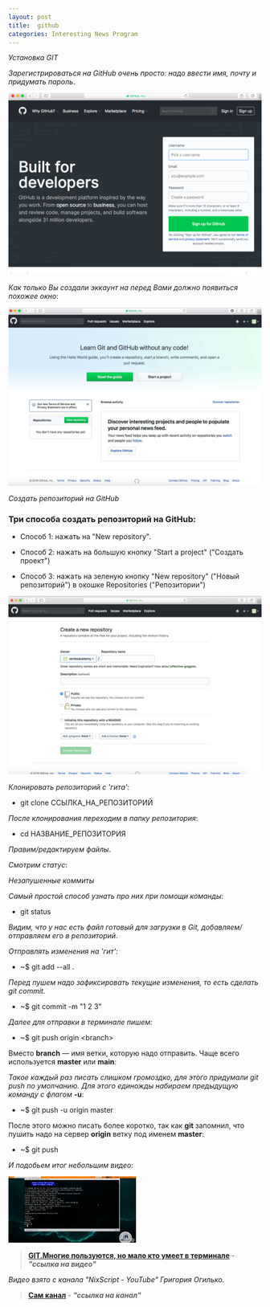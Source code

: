 ```yaml
---
layout: post
title:  github
categories: Interesting News Program
---
```

*Установка GIT*

*Зарегистрироваться на GitHub очень просто: надо ввести имя, почту и придумать пароль*.

![](/image/my_image/reg_git.png)

*Как только Вы создали эккаунт на перед Вами должно появиться похожее окно*:

![](/image/my_image/learn.jpg)

*Создать репозиторий на GitHub*

### Три способа создать репозиторий на GitHub:

- Cпособ 1:  нажать на "New repository".

- Способ 2: нажать на большую кнопку "Start a project" ("Создать проект")

- Способ 3: нажать на зеленую кнопку "New repository" ("Новый репозиторий") в окошке Repositories ("Репозитории")

![](/image/my_image/git.png)

*Клонировать репозиторий с 'гита'*:

- git clone ССЫЛКА_НА_РЕПОЗИТОРИЙ

*После клонирования переходим в папку репозитория*:

- cd НАЗВАНИЕ_РЕПОЗИТОРИЯ

*Правим/редактируем файлы*.

*Смотрим статус*:

*Незапушенные коммиты*

*Самый простой способ узнать про них при помощи команды*:  

- git status

*Видим, что у нас есть файл готовый для загрузки в Git, добавляем/отправляем его в репозиторий*.

*Отправлять изменения на 'гит'*:

- ~$ git add --all .

*Перед пушем надо зафиксировать текущие изменения, то есть сделать git commit.*

- ~$ git commit -m "1 2 3"

*Далее для отправки в терминале пишем:*

- ~$ git push origin \<branch\> 

Вместо **branch** — имя ветки, которую надо отправить. Чаще всего используется **master** или **main**:

 *Такое каждый раз писать слишком громоздко, для этого придумали git push по умолчанию. Для 
 этого единожды набираем предыдущую команду с флагом* **-u**:

- ~$ git push -u origin master

 После этого можно писать более коротко, так как **git** запомнил, что пушить надо на сервер 
 **origin** ветку под именем **master**:

- ~$ git push

*И подобьем итог небольшим видео*:

![](/image/for_video/git_in_terminal.jpg)

><a class="red" href="https://disk.yandex.ru/i/Cv2USZMR_E3V4A" target="_blank" >**GIT.Многие 
пользуются, но мало кто умеет в терминале**</a> - 
>***"ссылка на видео"***


*Видео взято с канала  "NixScript - YouTube" Григория Огилько*.

>[**Сам канал**](https://www.youtube.com/@NixScript/videos)  - ***"ссылка на канал"***
